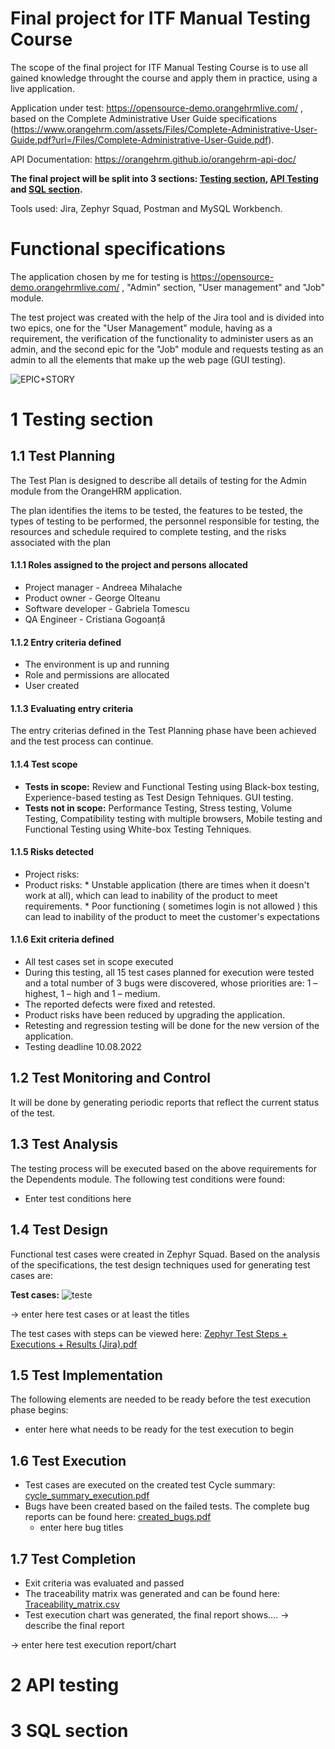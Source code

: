 # Final project for ITF Manual Testing Course

  The scope of the final project for ITF Manual Testing Course is to use all gained knowledge throught the course and apply them in practice, using a live application. 

Application under test: https://opensource-demo.orangehrmlive.com/ , based on the Complete Administrative User Guide specifications (https://www.orangehrm.com/assets/Files/Complete-Administrative-User-Guide.pdf?url=/Files/Complete-Administrative-User-Guide.pdf).

API Documentation: https://orangehrm.github.io/orangehrm-api-doc/

**The final project will be split into 3 sections: [Testing section](https://github.com/CristianaGogoanta/Manual_Testing_Portofolio/tree/main/Final%20Project#1-testing-section), [API Testing](https://github.com/CristianaGogoanta/Manual_Testing_Portofolio/blob/main/Final%20Project/README.md#3-api-section) and [SQL section](https://github.com/CristianaGogoanta/Manual_Testing_Portofolio/tree/main/Final%20Project#2-sql-section).**

Tools used: Jira, Zephyr Squad, Postman and MySQL Workbench.

# Functional specifications

   The application chosen by me for testing is https://opensource-demo.orangehrmlive.com/ , "Admin" section, "User management" and "Job" module.
   
   The test project was created with the help of the Jira tool and is divided into two epics, one for the "User Management" module, having as a requirement, the verification of the functionality to administer users as an admin, and the second epic for the "Job" module and requests testing as an admin to all the elements that make up the web page (GUI testing).
   
   ![EPIC+STORY](https://user-images.githubusercontent.com/37835952/191321453-ded78dee-e023-45d5-af5e-1137c9ac7c05.jpg)



# 1 Testing section

## 1.1 Test Planning

The Test Plan is designed to describe all details of testing for the Admin module from the OrangeHRM application. 

The plan identifies the items to be tested, the features to be tested, the types of testing to be performed, the personnel responsible for testing, the resources and schedule required to complete testing, and the risks associated with the plan

#### 1.1.1 Roles assigned to the project and persons allocated

- Project manager - Andreea Mihalache
- Product owner - George Olteanu
- Software developer - Gabriela Tomescu
- QA Engineer - Cristiana Gogoanță

#### 1.1.2 Entry criteria defined

* The environment is up and running
* Role and permissions are allocated
* User created

#### 1.1.3 Evaluating entry criteria

The entry criterias defined in the Test Planning phase have been achieved and the test process can continue. 


#### 1.1.4 Test scope

* __Tests in scope:__ Review and Functional Testing using Black-box testing, Experience-based testing as Test Design Tehniques. GUI testing.
* __Tests not in scope:__ Performance Testing, Stress testing, Volume Testing, Compatibility testing with multiple browsers, Mobile testing and Functional Testing using White-box Testing Tehniques.

#### 1.1.5 Risks detected

* Project risks: 
* Product risks: * Unstable application (there are times when it doesn't work at all), which can lead to inability of the product to meet requirements. 
                 * Poor functioning ( sometimes login is not allowed ) this can lead to inability of the product to meet the customer's expectations

#### 1.1.6 Exit criteria defined

* All test cases set in scope executed
* During this testing, all 15 test cases planned for execution were tested and a total number of 3 bugs were discovered, whose priorities are: 1 – highest, 1 – high and 1 – medium.
* The reported defects were fixed and retested.
* Product risks have been reduced by upgrading the application.
* Retesting and regression testing will be done for the new version of the application.
* Testing deadline 10.08.2022

## 1.2 Test Monitoring and Control

It will be done by generating periodic reports that reflect the current status of the test.

## 1.3 Test Analysis

The testing process will be executed based on the above requirements for the Dependents module. The following test conditions were found:
 * Enter test conditions here

## 1.4 Test Design

Functional test cases were created in Zephyr Squad. Based on the analysis of the specifications, the test design techniques used for generating test cases 
are:

**Test cases:**
![teste](https://user-images.githubusercontent.com/37835952/191848075-b934b13e-9217-46d5-a8ff-18eccb479f9f.jpg)

-> enter here test cases or at least the titles


The test cases with steps can be viewed here: [Zephyr Test Steps + Executions + Results (Jira).pdf](https://github.com/CristianaGogoanta/Manual_Testing_Portofolio/blob/main/Final%20Project/Zephyr%20Test%20Steps%20%2B%20Executions%20%2B%20Results%20(Jira).pdf)

## 1.5 Test Implementation

The following elements are needed to be ready before the test execution phase begins:

* enter here what needs to be ready for the test execution to begin

## 1.6 Test Execution

* Test cases are executed on the created test Cycle summary: [cycle_summary_execution.pdf]()
* Bugs have been created based on the failed tests. The complete bug reports can be found here: [created_bugs.pdf]()
    *  enter here bug titles


## 1.7 Test Completion

* Exit criteria was evaluated and passed
* The traceability matrix was generated and can be found here: [Traceability_matrix.csv]()
* Test execution chart was generated, the final report shows.... -> describe the final report

-> enter here test execution report/chart

# 2 API testing

# 3 SQL section
